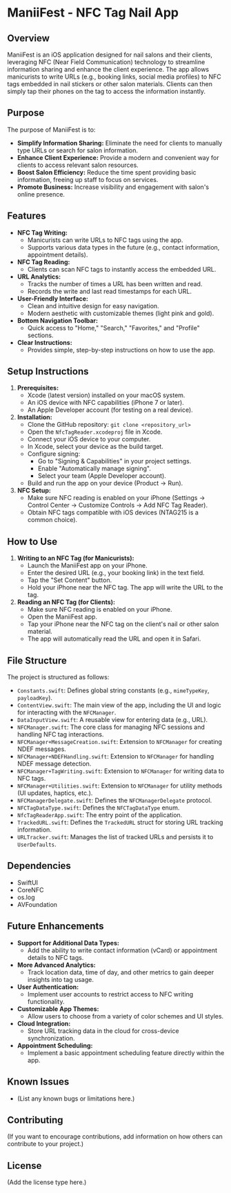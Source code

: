 # ManiiFest - NFC Tag Nail App

## Overview

ManiiFest is an iOS application designed for nail salons and their clients, leveraging NFC (Near Field Communication) technology to streamline information sharing and enhance the client experience. The app allows manicurists to write URLs (e.g., booking links, social media profiles) to NFC tags embedded in nail stickers or other salon materials. Clients can then simply tap their phones on the tag to access the information instantly.

## Purpose

The purpose of ManiiFest is to:

*   **Simplify Information Sharing:** Eliminate the need for clients to manually type URLs or search for salon information.
*   **Enhance Client Experience:** Provide a modern and convenient way for clients to access relevant salon resources.
*   **Boost Salon Efficiency:** Reduce the time spent providing basic information, freeing up staff to focus on services.
*   **Promote Business:** Increase visibility and engagement with salon's online presence.

## Features

*   **NFC Tag Writing:**
    *   Manicurists can write URLs to NFC tags using the app.
    *   Supports various data types in the future (e.g., contact information, appointment details).
*   **NFC Tag Reading:**
    *   Clients can scan NFC tags to instantly access the embedded URL.
*   **URL Analytics:**
    *   Tracks the number of times a URL has been written and read.
    *   Records the write and last read timestamps for each URL.
*   **User-Friendly Interface:**
    *   Clean and intuitive design for easy navigation.
    *   Modern aesthetic with customizable themes (light pink and gold).
*   **Bottom Navigation Toolbar:**
    *   Quick access to "Home," "Search," "Favorites," and "Profile" sections.
*   **Clear Instructions:**
    *   Provides simple, step-by-step instructions on how to use the app.

## Setup Instructions

1.  **Prerequisites:**
    *   Xcode (latest version) installed on your macOS system.
    *   An iOS device with NFC capabilities (iPhone 7 or later).
    *   An Apple Developer account (for testing on a real device).
2.  **Installation:**
    *   Clone the GitHub repository:
    `git clone <repository_url>`
    *   Open the `NfcTagReader.xcodeproj` file in Xcode.
    *   Connect your iOS device to your computer.
    *   In Xcode, select your device as the build target.
    *   Configure signing:
        *   Go to "Signing & Capabilities" in your project settings.
        *   Enable "Automatically manage signing".
        *   Select your team (Apple Developer account).
    *   Build and run the app on your device (Product -> Run).
3.  **NFC Setup:**
    *   Make sure NFC reading is enabled on your iPhone (Settings -> Control Center -> Customize Controls -> Add NFC Tag Reader).
    *   Obtain NFC tags compatible with iOS devices (NTAG215 is a common choice).

## How to Use

1.  **Writing to an NFC Tag (for Manicurists):**
    *   Launch the ManiiFest app on your iPhone.
    *   Enter the desired URL (e.g., your booking link) in the text field.
    *   Tap the "Set Content" button.
    *   Hold your iPhone near the NFC tag. The app will write the URL to the tag.
2.  **Reading an NFC Tag (for Clients):**
    *   Make sure NFC reading is enabled on your iPhone.
    *   Open the ManiiFest app.
    *   Tap your iPhone near the NFC tag on the client's nail or other salon material.
    *   The app will automatically read the URL and open it in Safari.

## File Structure

The project is structured as follows:

*   `Constants.swift`: Defines global string constants (e.g., `mimeTypeKey`, `payloadKey`).
*   `ContentView.swift`: The main view of the app, including the UI and logic for interacting with the `NFCManager`.
*   `DataInputView.swift`: A reusable view for entering data (e.g., URL).
*   `NFCManager.swift`: The core class for managing NFC sessions and handling NFC tag interactions.
*   `NFCManager+MessageCreation.swift`: Extension to `NFCManager` for creating NDEF messages.
*   `NFCManager+NDEFHandling.swift`: Extension to `NFCManager` for handling NDEF message detection.
*   `NFCManager+TagWriting.swift`: Extension to `NFCManager` for writing data to NFC tags.
*   `NFCManager+Utilities.swift`: Extension to `NFCManager` for utility methods (UI updates, haptics, etc.).
*   `NFCManagerDelegate.swift`: Defines the `NFCManagerDelegate` protocol.
*   `NFCTagDataType.swift`: Defines the `NFCTagDataType` enum.
*   `NfcTagReaderApp.swift`: The entry point of the application.
*   `TrackedURL.swift`: Defines the `TrackedURL` struct for storing URL tracking information.
*   `URLTracker.swift`: Manages the list of tracked URLs and persists it to `UserDefaults`.

## Dependencies

*   SwiftUI
*   CoreNFC
*   os.log
*   AVFoundation

## Future Enhancements

*   **Support for Additional Data Types:**
    *   Add the ability to write contact information (vCard) or appointment details to NFC tags.
*   **More Advanced Analytics:**
    *   Track location data, time of day, and other metrics to gain deeper insights into tag usage.
*   **User Authentication:**
    *   Implement user accounts to restrict access to NFC writing functionality.
*   **Customizable App Themes:**
    *   Allow users to choose from a variety of color schemes and UI styles.
*   **Cloud Integration:**
    *   Store URL tracking data in the cloud for cross-device synchronization.
*   **Appointment Scheduling:**
    *   Implement a basic appointment scheduling feature directly within the app.

## Known Issues

*   (List any known bugs or limitations here.)

## Contributing

(If you want to encourage contributions, add information on how others can contribute to your project.)

## License

(Add the license type here.)
